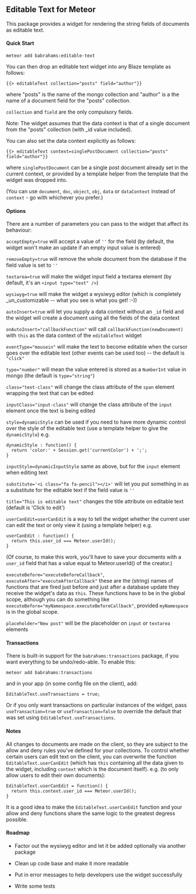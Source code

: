 Editable Text for Meteor
------------------------

This package provides a widget for rendering the string fields of documents as editable text.

#### Quick Start

	meteor add babrahams:editable-text

You can then drop an editable text widget into any Blaze template as follows:

	{{> editableText collection="posts" field="author"}}
	
where "posts" is the name of the mongo collection and "author" is a the name of a document field for the "posts" collection.

`collection` and `field` are the only compulsory fields.

Note: The widget assumes that the data context is that of a single document from the "posts" collection (with _id value included).

You can also set the data context explicitly as follows:

    {{> editableText context=singlePostDocument collection="posts" field="author"}}

where `singlePostDocument` can be a single post document already set in the current context, or provided by a template helper from the template that the widget was dropped into.

(You can use `document`, `doc`, `object`, `obj`, `data` or `dataContext` instead of `context` - go with whichever you prefer.)

#### Options

There are a number of parameters you can pass to the widget that affect its behaviour:

`acceptEmpty=true` will accept a value of `''` for the field (by default, the widget won't make an update if an empty input value is entered)

`removeEmpty=true` will remove the whole document from the database if the field value is set to `''`

`textarea=true` will make the widget input field a textarea element (by default, it's an `<input type="text" />`)

`wysiwyg=true` will make the widget a wysiwyg editor (which is completely _un_customizable -- what you see is what you get! :-))

`autoInsert=true` will let you supply a data context without an `_id` field and the widget will create a document using all the fields of the data context

`onAutoInsert="callbackFunction"` will call `callbackFunction(newDocument)` with `this` as the data context of the `editableText` widget 

`eventType="mousein"` will make the text to become editable when the cursor goes over the editable text (other events can be used too) -- the default is `"click"`

`type="number"` will mean the value entered is stored as a `NumberInt` value in mongo (the default is `type="string"`)

`class="text-class"` will change the class attribute of the `span` element wrapping the text that can be edited

`inputClass="input-class"` will change the class attribute of the `input` element once the text is being edited

`style=dynamicStyle` can be used if you need to have more dynamic control over the style of the editable text (use a template helper to give the `dynamicStyle`) e.g.
	
	dynamicStyle : function() {
	  return 'color:' + Session.get('currentColor') + ';';
	} 

`inputStyle=dynamicInputStyle` same as above, but for the `input` element when editing text

`substitute='<i class="fa fa-pencil"></i>'` will let you put something in as a substitute for the editable text if the field value is `''`

`title="This is editable text"` changes the title attribute on editable text (default is 'Click to edit')

`userCanEdit=userCanEdit` is a way to tell the widget whether the current user can edit the text or only view it (using a template helper) e.g.
	
	userCanEdit : function() {
	  return this.user_id === Meteor.userId();
	}

(Of course, to make this work, you'll have to save your documents with a `user_id` field that has a value equal to Meteor.userId() of the creator.)

`executeBefore="executeBeforeCallback"`, `executeAfter="executeAfterCallback"` these are the (string) names of functions that are fired just before and just after a database update they receive the widget's data as `this`. These functions have to be in the global scope, although you can do something like `executeBefore="myNamespace.executeBeforeCallback"`, provided `myNamespace` is in the global scope.

`placeholder="New post"` will be the placeholder on `input` or `textarea` elements

#### Transactions

There is built-in support for the `babrahams:transactions` package, if you want everything to be undo/redo-able. To enable this:

	meteor add babrahams:transactions

and in your app (in some config file on the client), add:

	EditableText.useTransactions = true;

Or if you only want transactions on particular instances of the widget, pass `useTransaction=true` or `useTransaction=false` to override the default that was set using `EditableText.useTransactions`.

#### Notes

All changes to documents are made on the client, so they are subject to the allow and deny rules you've defined for your collections. To control whether certain users can edit text on the client, you can overwrite the function `EditableText.userCanEdit` (which has `this` containing all the data given to the widget, including `context` which is the document itself).  e.g. (to only allow users to edit their own documents):

	EditableText.userCanEdit = function() {
	  return this.context.user_id === Meteor.userId();
	}

It is a good idea to make the `EditableText.userCanEdit` function and your allow and deny functions share the same logic to the greatest degress possible.

#### Roadmap

- Factor out the wysiwyg editor and let it be added optionally via another package

- Clean up code base and make it more readable

- Put in error messages to help developers use the widget successfully

- Write some tests